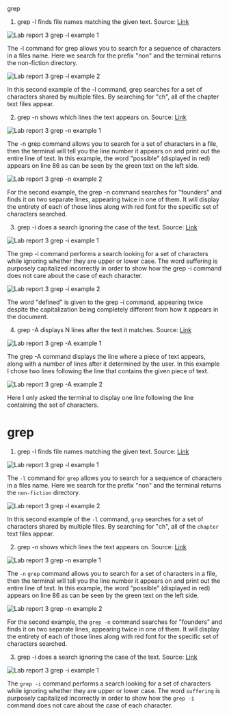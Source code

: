 grep

1) grep -l finds file names matching the given text.
   Source: [Link](https://www.thegeekstuff.com/2009/03/15-practical-unix-grep-command-examples/)

![Lab report 3 grep -l example 1](https://user-images.githubusercontent.com/122496390/218268260-f3643999-5758-4d9b-857d-c811cff29578.png)

The -l command for grep allows you to search for a sequence of characters in a files name. Here we search for the prefix "non" and the terminal returns the non-fiction directory.

![Lab report 3 grep -l example 2](https://user-images.githubusercontent.com/122496390/218268276-a9434976-48f4-49d8-8286-c2226f6b55d6.png)

In this second example of the -l command, grep searches for a set of characters shared by multiple files. By searching for "ch", all of the chapter text files appear.

2) grep -n shows which lines the text appears on.
   Source: [Link](https://www.thegeekstuff.com/2009/03/15-practical-unix-grep-command-examples/)

![Lab report 3 grep -n example 1](https://user-images.githubusercontent.com/122496390/218268285-2744dfae-ff3d-4837-9072-6ab28a0f6e88.png)

The -n grep command allows you to search for a set of characters in a file, then the terminal will tell you the line number it appears on and print out the entire line of text. In this example, the word "possible" (displayed in red) appears on line 86 as can be seen by the green text on the left side.

![Lab report 3 grep -n example 2](https://user-images.githubusercontent.com/122496390/218268292-f9b8d31b-146c-42a6-8e9c-a52588f4b189.png)

For the second example, the grep -n command searches for "founders" and finds it on two separate lines, appearing twice in one of them. It will display the entirety of each of those lines along with red font for the specific set of characters searched.

3) grep -i does a search ignoring the case of the text.
   Source: [Link](https://www.thegeekstuff.com/2009/03/15-practical-unix-grep-command-examples/)

![Lab report 3 grep -i example 1](https://user-images.githubusercontent.com/122496390/218268302-40bf899c-072b-4cb5-b30c-2e428f7bbf44.png)

The grep -i command performs a search looking for a set of characters while ignoring whether they are upper or lower case. The word suffering is purposely capitalized incorrectly in order to show how the grep -i command does not care about the case of each character.

![Lab report 3 grep -i example 2](https://user-images.githubusercontent.com/122496390/218268305-bd273d52-8442-467c-8611-a5770c365b88.png)

The word "defined" is given to the grep -i command, appearing twice despite the capitalization being completely different from how it appears in the document.

4) grep -A displays N lines after the text it matches.
   Source: [Link](https://www.thegeekstuff.com/2009/03/15-practical-unix-grep-command-examples/)

![Lab report 3 grep -A example 1](https://user-images.githubusercontent.com/122496390/218268308-aad3d60b-18f7-4552-b211-9029bd4a5bf7.png)

The grep -A command displays the line where a piece of text appears, along with a number of lines after it determined by the user. In this example I chose two lines following the line that contains the given piece of text.

![Lab report 3 grep -A example 2](https://user-images.githubusercontent.com/122496390/218268311-acd54f6d-2f31-4ef8-b7bf-77fe154f6f83.png)

Here I only asked the terminal to display one line following the line containing the set of characters. 



# grep

1) grep -l finds file names matching the given text.
   Source: [Link](https://www.thegeekstuff.com/2009/03/15-practical-unix-grep-command-examples/)

![Lab report 3 grep -l example 1](https://user-images.githubusercontent.com/122496390/218268260-f3643999-5758-4d9b-857d-c811cff29578.png)

The `-l` command for `grep` allows you to search for a sequence of characters in a files name. Here we search for the prefix "non" and the terminal returns the `non-fiction` directory.

![Lab report 3 grep -l example 2](https://user-images.githubusercontent.com/122496390/218268276-a9434976-48f4-49d8-8286-c2226f6b55d6.png)

In this second example of the `-l` command, `grep` searches for a set of characters shared by multiple files. By searching for "ch", all of the `chapter` text files appear.

2) grep -n shows which lines the text appears on.
   Source: [Link](https://www.thegeekstuff.com/2009/03/15-practical-unix-grep-command-examples/)

![Lab report 3 grep -n example 1](https://user-images.githubusercontent.com/122496390/218268285-2744dfae-ff3d-4837-9072-6ab28a0f6e88.png)

The `-n` `grep` command allows you to search for a set of characters in a file, then the terminal will tell you the line number it appears on and print out the entire line of text. In this example, the word "possible" (displayed in red) appears on line 86 as can be seen by the green text on the left side.

![Lab report 3 grep -n example 2](https://user-images.githubusercontent.com/122496390/218268292-f9b8d31b-146c-42a6-8e9c-a52588f4b189.png)

For the second example, the `grep -n` command searches for "founders" and finds it on two separate lines, appearing twice in one of them. It will display the entirety of each of those lines along with red font for the specific set of characters searched.

3) grep -i does a search ignoring the case of the text.
   Source: [Link](https://www.thegeekstuff.com/2009/03/15-practical-unix-grep-command-examples/)

![Lab report 3 grep -i example 1](https://user-images.githubusercontent.com/122496390/218268302-40bf899c-072b-4cb5-b30c-2e428f7bbf44.png)

The `grep -i` command performs a search looking for a set of characters while ignoring whether they are upper or lower case. The word `suffering` is purposely capitalized incorrectly in order to show how the `grep -i` command does not care about the case of each character.
